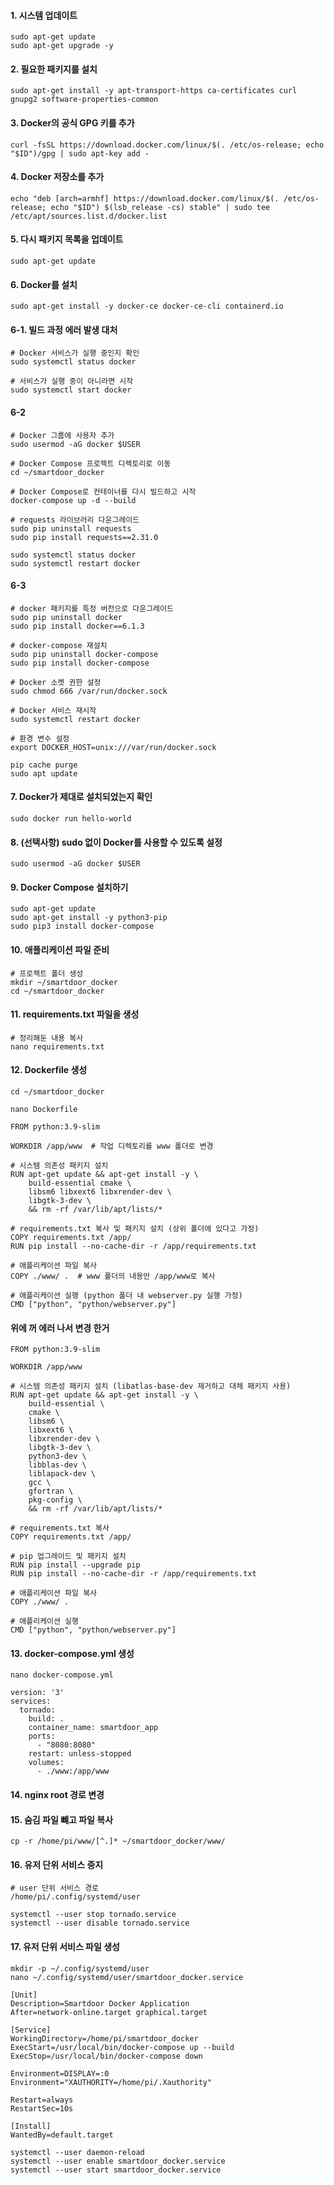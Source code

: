 #### 1. 시스템 업데이트
```less
sudo apt-get update
sudo apt-get upgrade -y
```

#### 2. 필요한 패키지를 설치
```less
sudo apt-get install -y apt-transport-https ca-certificates curl gnupg2 software-properties-common
```

#### 3. Docker의 공식 GPG 키를 추가
```less
curl -fsSL https://download.docker.com/linux/$(. /etc/os-release; echo "$ID")/gpg | sudo apt-key add -
```


#### 4. Docker 저장소를 추가
```less
echo "deb [arch=armhf] https://download.docker.com/linux/$(. /etc/os-release; echo "$ID") $(lsb_release -cs) stable" | sudo tee /etc/apt/sources.list.d/docker.list
```

#### 5. 다시 패키지 목록을 업데이트
```less
sudo apt-get update
```

#### 6. Docker를 설치
```less
sudo apt-get install -y docker-ce docker-ce-cli containerd.io
```

#### 6-1. 빌드 과정 에러 발생 대처
```less
# Docker 서비스가 실행 중인지 확인
sudo systemctl status docker

# 서비스가 실행 중이 아니라면 시작
sudo systemctl start docker
```

#### 6-2
```less
# Docker 그룹에 사용자 추가
sudo usermod -aG docker $USER

# Docker Compose 프로젝트 디렉토리로 이동
cd ~/smartdoor_docker

# Docker Compose로 컨테이너를 다시 빌드하고 시작
docker-compose up -d --build

# requests 라이브러리 다운그레이드
sudo pip uninstall requests
sudo pip install requests==2.31.0

sudo systemctl status docker
sudo systemctl restart docker
```

#### 6-3
```less
# docker 패키지를 특정 버전으로 다운그레이드
sudo pip uninstall docker
sudo pip install docker==6.1.3

# docker-compose 재설치
sudo pip uninstall docker-compose
sudo pip install docker-compose

# Docker 소켓 권한 설정
sudo chmod 666 /var/run/docker.sock

# Docker 서비스 재시작
sudo systemctl restart docker

# 환경 변수 설정
export DOCKER_HOST=unix:///var/run/docker.sock

pip cache purge
sudo apt update

```

#### 7. Docker가 제대로 설치되었는지 확인
```less
sudo docker run hello-world
```

#### 8. (선택사항) sudo 없이 Docker를 사용할 수 있도록 설정
```less
sudo usermod -aG docker $USER
```

#### 9. Docker Compose 설치하기
```less
sudo apt-get update
sudo apt-get install -y python3-pip
sudo pip3 install docker-compose
```

#### 10. 애플리케이션 파일 준비
```less
# 프로젝트 폴더 생성
mkdir ~/smartdoor_docker
cd ~/smartdoor_docker
```

#### 11. requirements.txt 파일을 생성
```less
# 정리해둔 내용 복사
nano requirements.txt
```

#### 12. Dockerfile 생성
```less
cd ~/smartdoor_docker

nano Dockerfile
```

```less
FROM python:3.9-slim

WORKDIR /app/www  # 작업 디렉토리를 www 폴더로 변경

# 시스템 의존성 패키지 설치
RUN apt-get update && apt-get install -y \
    build-essential cmake \
    libsm6 libxext6 libxrender-dev \
    libgtk-3-dev \
    && rm -rf /var/lib/apt/lists/*

# requirements.txt 복사 및 패키지 설치 (상위 폴더에 있다고 가정)
COPY requirements.txt /app/
RUN pip install --no-cache-dir -r /app/requirements.txt

# 애플리케이션 파일 복사
COPY ./www/ .  # www 폴더의 내용만 /app/www로 복사

# 애플리케이션 실행 (python 폴더 내 webserver.py 실행 가정)
CMD ["python", "python/webserver.py"]
```

#### 위에 꺼 에러 나서 변경 한거
```less
FROM python:3.9-slim

WORKDIR /app/www

# 시스템 의존성 패키지 설치 (libatlas-base-dev 제거하고 대체 패키지 사용)
RUN apt-get update && apt-get install -y \
    build-essential \
    cmake \
    libsm6 \
    libxext6 \
    libxrender-dev \
    libgtk-3-dev \
    python3-dev \
    libblas-dev \
    liblapack-dev \
    gcc \
    gfortran \
    pkg-config \
    && rm -rf /var/lib/apt/lists/*

# requirements.txt 복사
COPY requirements.txt /app/

# pip 업그레이드 및 패키지 설치
RUN pip install --upgrade pip
RUN pip install --no-cache-dir -r /app/requirements.txt

# 애플리케이션 파일 복사
COPY ./www/ .

# 애플리케이션 실행
CMD ["python", "python/webserver.py"]
```


#### 13. docker-compose.yml 생성
```less
nano docker-compose.yml
```

```less
version: '3'
services:
  tornado:
    build: .
    container_name: smartdoor_app
    ports:
      - "8080:8080"  
    restart: unless-stopped
    volumes:
      - ./www:/app/www
```

#### 14. nginx root 경로 변경

#### 15. 숨김 파일 뺴고 파일 복사
```less
cp -r /home/pi/www/[^.]* ~/smartdoor_docker/www/
```

#### 16. 유저 단위 서비스 중지
```less
# user 단위 서비스 경로
/home/pi/.config/systemd/user

systemctl --user stop tornado.service
systemctl --user disable tornado.service
```

#### 17. 유저 단위 서비스 파일 생성
```less
mkdir -p ~/.config/systemd/user
nano ~/.config/systemd/user/smartdoor_docker.service
```

```less
[Unit]
Description=Smartdoor Docker Application
After=network-online.target graphical.target

[Service]
WorkingDirectory=/home/pi/smartdoor_docker
ExecStart=/usr/local/bin/docker-compose up --build
ExecStop=/usr/local/bin/docker-compose down

Environment=DISPLAY=:0
Environment="XAUTHORITY=/home/pi/.Xauthority"

Restart=always
RestartSec=10s

[Install]
WantedBy=default.target
```
```less
systemctl --user daemon-reload
systemctl --user enable smartdoor_docker.service
systemctl --user start smartdoor_docker.service
```
















